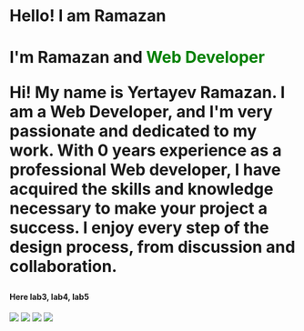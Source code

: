 <h1>Hello! I am Ramazan<h1>
<p>I'm Ramazan and <b style="color:green">Web Developer</b>

Hi! My name is Yertayev Ramazan. I am a Web Developer, and I'm very passionate and dedicated to my work. With 0 years experience as a professional
Web developer, I have acquired the skills and knowledge necessary to make your project a success. I enjoy every step of the design process,
from discussion and collaboration. </p> 
<h4>Here lab3, lab4, lab5</h4>
<img src="https://user-images.githubusercontent.com/60851996/110617032-6a794080-81bf-11eb-9285-3b96392e93c6.png">
<img src="https://user-images.githubusercontent.com/60851996/110617049-6fd68b00-81bf-11eb-9327-6b2e1a6c310d.png">
<img src="https://user-images.githubusercontent.com/60851996/110617050-7107b800-81bf-11eb-9b62-23cb667920ba.png">
<img src="https://user-images.githubusercontent.com/60851996/110617055-7238e500-81bf-11eb-90c0-9c7ffcfbcd89.png">